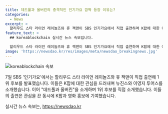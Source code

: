 ```yaml
---
title: 데드풀과 울버린의 충격적인 인기가요 깜짝 등장 이유는?
categories:
  - News
excerpt: >
  할리우드 스타 라이언 레이놀즈와 휴 잭맨이 SBS 인기가요에서 직접 출연하며 K팝에 대한 애정을 드러냈다. 라이언 레이놉스는 K팝을 즐겨들으며 소개할 수 있어 영광이라고 언급했으며, 휴 잭맨도 K팝을 좋아한다고 밝혔다. 이들은 뉴진스와 이영지 투어스를 직접 소개하고 데드풀과 울버린을 홍보, 이 영화에 대한 내용도 소개했다. 라이언 레이놉스와 휴 잭맨은 함께 공동 주연을 맡은 데드풀과 울버린을 홍보하기 위해 한국을 방문했다.
feature_text: >
  ## koreablockchain 실시간 뉴스 속보입니다.

  할리우드 스타 라이언 레이놀즈와 휴 잭맨이 SBS 인기가요에서 직접 출연하며 K팝에 대한 애정을 드러냈다. 라이언 레이놉스는 K팝을 즐겨들으며 소개할 수 있어 영광이라고 언급했으며, 휴 잭맨도 K팝을 좋아한다고 밝혔다. 이들은 뉴진스와 이영지 투어스를 직접 소개하고 데드풀과 울버린을 홍보, 이 영화에 대한 내용도 소개했다. 라이언 레이놉스와 휴 잭맨은 함께 공동 주연을 맡은 데드풀과 울버린을 홍보하기 위해 한국을 방문했다.
image: 'https://newsdao.kr/res/images/meta/newsdao_breakingnews.jpg'
---
```


<p><img src="https://newsdao.kr/res/images/meta/newsdao_breakingnews.jpg" alt="koreablockchain 속보" /></p>

<p>7일 SBS '인기가요'에서는 할리우드 스타 라이언 레이놀즈와 휴 잭맨이 직접 출연해 1위 후보를 발표했습니다. 이들은 K팝에 대한 관심을 드러내며 뉴진스와 이영지 투어스를 소개했습니다. 이어 "데드풀과 울버린"을 소개하며 1위 후보를 직접 소개했습니다. 이들의 출연은 관심을 끈 동시에 K팝과 영화 홍보에 기여했습니다.</p>
실시간 뉴스 속보는, <a href="https://newsdao.kr" rel="dofollow">https://newsdao.kr</a>



